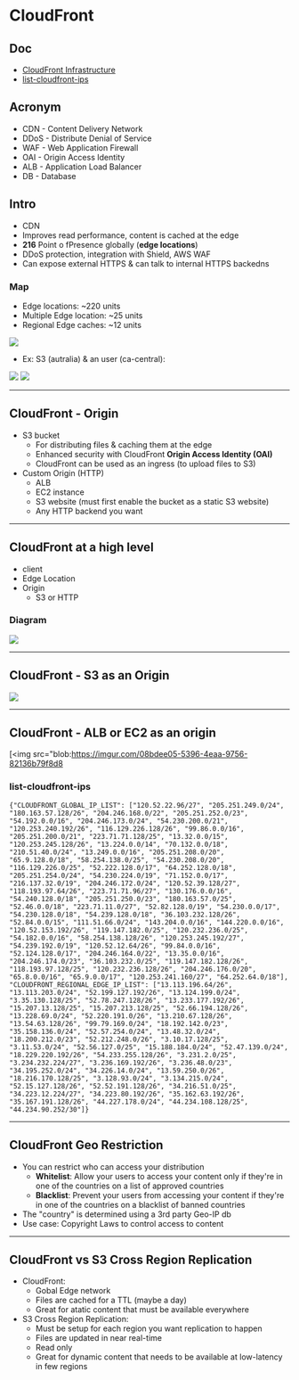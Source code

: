 # CloudFront

## Doc
* [CloudFront Infrastructure](https://aws.amazon.com/cloudfront/features/?nc=sn&loc=2)
* [list-cloudfront-ips](http://d7uri8nf7uskq.cloudfront.net/tools/list-cloudfront-ips)

## Acronym
* CDN - Content Delivery Network
* DDoS - Distribute Denial of Service
* WAF - Web Application Firewall
* OAI - Origin Access Identity
* ALB - Application Load Balancer
* DB - Database

## Intro
* CDN
* Improves read performance, content is cached at the edge
* **216** Point o fPresence globally (**edge locations**)
* DDoS protection, integration with Shield, AWS WAF
* Can expose external HTTPS & can talk to internal HTTPS backedns

### Map
* Edge locations: ~220 units
* Multiple Edge location: ~25 units
* Regional Edge caches: ~12 units

[<img src="https://i.imgur.com/qIWvyVa.png">](https://i.imgur.com/qIWvyVa.png)

* Ex: S3 (autralia) & an user (ca-central):

[<img src="https://i.imgur.com/yCivNH6.png">](https://i.imgur.com/yCivNH6.png)
[<img src="https://i.imgur.com/B1zChq8.png">](https://i.imgur.com/B1zChq8.png)

---

## CloudFront - Origin
* S3 bucket
    * For distributing files & caching them at the edge
    * Enhanced security with CloudFront **Origin Access Identity (OAI)**
    * CloudFront can be used as an ingress (to upload files to S3)
* Custom Origin (HTTP)
    * ALB
    * EC2 instance
    * S3 website (must first enable the bucket as a static S3 website)
    * Any HTTP backend you want
    
---

## CloudFront at a high level
* client
* Edge Location
* Origin
    * S3 or HTTP
    
### Diagram
[<img src="https://i.imgur.com/U8GcZ0X.png">](https://i.imgur.com/U8GcZ0X.png)

---

## CloudFront - S3 as an Origin
[<img src="https://i.imgur.com/g9T5c8L.png">](https://i.imgur.com/g9T5c8L.png)

---

## CloudFront - ALB or EC2 as an origin
[<img src="blob:https://imgur.com/08bdee05-5396-4eaa-9756-82136b79f8d8

### list-cloudfront-ips
````text
{"CLOUDFRONT_GLOBAL_IP_LIST": ["120.52.22.96/27", "205.251.249.0/24", "180.163.57.128/26", "204.246.168.0/22", "205.251.252.0/23", "54.192.0.0/16", "204.246.173.0/24", "54.230.200.0/21", "120.253.240.192/26", "116.129.226.128/26", "99.86.0.0/16", "205.251.200.0/21", "223.71.71.128/25", "13.32.0.0/15", "120.253.245.128/26", "13.224.0.0/14", "70.132.0.0/18", "210.51.40.0/24", "13.249.0.0/16", "205.251.208.0/20", "65.9.128.0/18", "58.254.138.0/25", "54.230.208.0/20", "116.129.226.0/25", "52.222.128.0/17", "64.252.128.0/18", "205.251.254.0/24", "54.230.224.0/19", "71.152.0.0/17", "216.137.32.0/19", "204.246.172.0/24", "120.52.39.128/27", "118.193.97.64/26", "223.71.71.96/27", "130.176.0.0/16", "54.240.128.0/18", "205.251.250.0/23", "180.163.57.0/25", "52.46.0.0/18", "223.71.11.0/27", "52.82.128.0/19", "54.230.0.0/17", "54.230.128.0/18", "54.239.128.0/18", "36.103.232.128/26", "52.84.0.0/15", "111.51.66.0/24", "143.204.0.0/16", "144.220.0.0/16", "120.52.153.192/26", "119.147.182.0/25", "120.232.236.0/25", "54.182.0.0/16", "58.254.138.128/26", "120.253.245.192/27", "54.239.192.0/19", "120.52.12.64/26", "99.84.0.0/16", "52.124.128.0/17", "204.246.164.0/22", "13.35.0.0/16", "204.246.174.0/23", "36.103.232.0/25", "119.147.182.128/26", "118.193.97.128/25", "120.232.236.128/26", "204.246.176.0/20", "65.8.0.0/16", "65.9.0.0/17", "120.253.241.160/27", "64.252.64.0/18"], "CLOUDFRONT_REGIONAL_EDGE_IP_LIST": ["13.113.196.64/26", "13.113.203.0/24", "52.199.127.192/26", "13.124.199.0/24", "3.35.130.128/25", "52.78.247.128/26", "13.233.177.192/26", "15.207.13.128/25", "15.207.213.128/25", "52.66.194.128/26", "13.228.69.0/24", "52.220.191.0/26", "13.210.67.128/26", "13.54.63.128/26", "99.79.169.0/24", "18.192.142.0/23", "35.158.136.0/24", "52.57.254.0/24", "13.48.32.0/24", "18.200.212.0/23", "52.212.248.0/26", "3.10.17.128/25", "3.11.53.0/24", "52.56.127.0/25", "15.188.184.0/24", "52.47.139.0/24", "18.229.220.192/26", "54.233.255.128/26", "3.231.2.0/25", "3.234.232.224/27", "3.236.169.192/26", "3.236.48.0/23", "34.195.252.0/24", "34.226.14.0/24", "13.59.250.0/26", "18.216.170.128/25", "3.128.93.0/24", "3.134.215.0/24", "52.15.127.128/26", "52.52.191.128/26", "34.216.51.0/25", "34.223.12.224/27", "34.223.80.192/26", "35.162.63.192/26", "35.167.191.128/26", "44.227.178.0/24", "44.234.108.128/25", "44.234.90.252/30"]}
````

---

## CloudFront Geo Restriction
* You can restrict who can access your distribution
    * **Whitelist**: Allow your users to access your content only if they're in one of the countries on a list of approved countries
    * **Blacklist**: Prevent your users from accessing your content if they're in one of the countries on a blacklist of banned countries
* The "country" is determined using a 3rd party Geo-IP db
* Use case: Copyright Laws to control access to content

---

## CloudFront vs S3 Cross Region Replication
* CloudFront:
    * Gobal Edge network
    * Files are cached for a TTL (maybe a day)
    * Great for atatic content that must be available everywhere
* S3 Cross Region Replication:
    * Must be setup for each region you want replication to happen
    * Files are updated in near real-time
    * Read only
    * Great for dynamic content that needs to be available at low-latency in few regions
